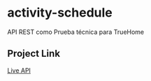 # activity-schedule
API REST como Prueba técnica para TrueHome

## Project Link
[Live API](http://ec2-18-191-2-61.us-east-2.compute.amazonaws.com/)
